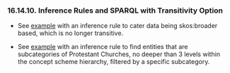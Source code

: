 <div id="rdfsparqlruletransoption" class="section">

<div class="titlepage">

<div>

<div>

### 16.14.10. Inference Rules and SPARQL with Transitivity Option

</div>

</div>

</div>

<div class="itemizedlist">

- See <a
  href="rdfsparqlimplementatiotrans.html#rdfsparqlimplementatiotransexamples7"
  class="link"
  title="Inference Rule example using transitive properties from SKOS vocabulary">example</a>
  with an inference rule to cater data being skos:broader based, which
  is no longer transitive.

- See <a
  href="rdfsparqlimplementatiotrans.html#rdfsparqlimplementatiotransexamples8"
  class="link"
  title="Inference Rule example using transitive properties from SKOS vocabulary: Variant II">example</a>
  with an inference rule to find entities that are subcategories of
  Protestant Churches, no deeper than 3 levels within the concept scheme
  hierarchy, filtered by a specific subcategory.

</div>

</div>
